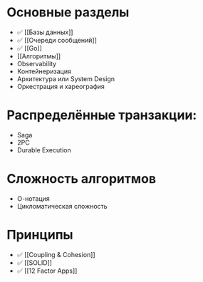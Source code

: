 # Основные разделы
- ✅ [[Базы данных]]
- ✅ [[Очереди сообщений]]
- ✅ [[Go]]
- [[Алгоритмы]]
- Observability
- Контейнеризация
- Архитектура или System Design
- Оркестрация и хареография
# Распределённые транзакции:
- Saga
- 2PC
- Durable Execution
# Сложность алгоритмов
- О-нотация
- Цикломатическая сложность
# Принципы
- ✅ [[Coupling & Cohesion]]
- ✅ [[SOLID]]
- ✅ [[12 Factor Apps]]
